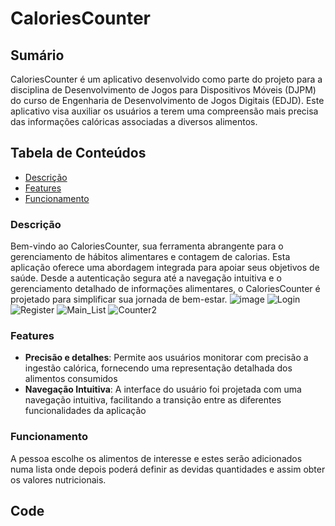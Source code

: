 # CaloriesCounter

## Sumário ##

CaloriesCounter é um aplicativo desenvolvido como parte do projeto para a disciplina de Desenvolvimento de Jogos para Dispositivos Móveis (DJPM) do curso de Engenharia de Desenvolvimento de Jogos Digitais (EDJD). Este aplicativo visa auxiliar os usuários a terem uma compreensão mais precisa das informações calóricas associadas a diversos alimentos.

## Tabela de Conteúdos ##
* [Descrição](#Descrição "Goto Descrição")
* [Features](#Features "Goto Features")
* [Funcionamento](#Funcionamento "Goto Funcionamento")

### Descrição ###
Bem-vindo ao CaloriesCounter, sua ferramenta abrangente para o gerenciamento de hábitos alimentares e contagem de calorias. Esta aplicação oferece uma abordagem integrada para apoiar seus objetivos de saúde. Desde a autenticação segura até a navegação intuitiva e o gerenciamento detalhado de informações alimentares, o CaloriesCounter é projetado para simplificar sua jornada de bem-estar.
![image](https://github.com/PRodrigues545/CaloriesCounter/assets/120456989/c0a55a96-a26e-4d41-b1eb-2cf7eb4384a0)
![Login](https://github.com/PRodrigues545/CaloriesCounter/assets/120456989/94668d31-3648-4f90-ba62-7b9a9288c1b2) 
![Register](https://github.com/PRodrigues545/CaloriesCounter/assets/120456989/b7aa805f-26d0-4f8d-aa72-5b0199dd9cff)
![Main_List](https://github.com/PRodrigues545/CaloriesCounter/assets/120456989/4e7dbb24-c3c8-4a65-9b75-c9ab408e62f7)
![Counter2](https://github.com/PRodrigues545/CaloriesCounter/assets/120456989/583096c7-d4fc-4f96-b1f9-88d507b19b59)


### Features ###
* **Precisão e detalhes**: Permite aos usuários monitorar com precisão a ingestão calórica, fornecendo uma representação detalhada dos alimentos consumidos
* **Navegação Intuitiva**: A interface do usuário foi projetada com uma navegação intuitiva, facilitando a transição entre as diferentes funcionalidades da aplicação

### Funcionamento 
A pessoa escolhe os alimentos de interesse e estes serão adicionados numa lista onde depois poderá definir as devidas quantidades e assim obter os valores nutricionais.

## Code 














